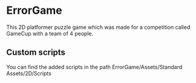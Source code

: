 # ErrorGame
This 2D platformer puzzle game which was made for a competition called GameCup with a team of 4 people.

## Custom scripts
You can find the added scripts in the path ErrorGame/Assets/Standard Assets/2D/Scripts

